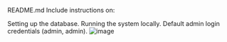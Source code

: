README.md
Include instructions on:

Setting up the database.
Running the system locally.
Default admin login credentials (admin, admin).
![image](https://github.com/user-attachments/assets/998c739e-397d-45e3-8214-80d681b03de0)
